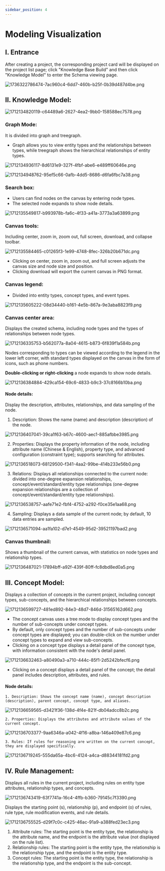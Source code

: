 ```yaml
---
sidebar_position: 4
---
```


# Modeling Visualization

## I. Entrance
After creating a project, the corresponding project card will be displayed on the project list page; click "Knowledge Base Build" and then click "Knowledge Model" to enter the Schema viewing page.

![1736322786474-7ac960c4-6dd7-460b-b25f-0b39d487d4be.png](./img/0rCTo0PBRih60_tH/1736322786474-7ac960c4-6dd7-460b-b25f-0b39d487d4be-472996.png)

## II. Knowledge Model: 
![1712134820119-c64489a6-2627-4ea2-9bb0-158588ec7578.png](./img/0rCTo0PBRih60_tH/1712134820119-c64489a6-2627-4ea2-9bb0-158588ec7578-017269.png)

### Graph Mode: 
It is divided into graph and treegraph.

+ Graph allows you to view entity types and the relationships between types, while treegraph shows the hierarchical relationships of entity types.

![1712134936117-8d6131e9-327f-4fbf-abe6-e489ff60646e.png](./img/0rCTo0PBRih60_tH/1712134936117-8d6131e9-327f-4fbf-abe6-e489ff60646e-392292.png)

![1712134948762-95ef5c66-0afb-4dd5-8686-d6fa6fbc7a38.png](./img/0rCTo0PBRih60_tH/1712134948762-95ef5c66-0afb-4dd5-8686-d6fa6fbc7a38-567488.png)

### Search box: 
+ Users can find nodes on the canvas by entering node types.
+ The selected node expands to show node details.

![1712135549817-b993978b-fa6c-4f33-a41a-3773a3a63899.png](./img/0rCTo0PBRih60_tH/1712135549817-b993978b-fa6c-4f33-a41a-3773a3a63899-786229.png)

### Canvas tools:
Including center, zoom in, zoom out, full screen, download, and collapse toolbar.

![1712135584465-c01265f3-1e99-4748-8fec-326b20b671dc.png](./img/0rCTo0PBRih60_tH/1712135584465-c01265f3-1e99-4748-8fec-326b20b671dc-261698.png)

+ Clicking on center, zoom in, zoom out, and full screen adjusts the canvas size and node size and position.
+ Clicking download will export the current canvas in PNG format.

### Canvas legend: 
+ Divided into entity types, concept types, and event types.

![1712135605222-08d34440-b161-4e5b-867a-9e3aba8823f9.png](./img/0rCTo0PBRih60_tH/1712135605222-08d34440-b161-4e5b-867a-9e3aba8823f9-691133.png)

### Canvas center area:
Displays the created schema, including node types and the types of relationships between node types.

![1712136335753-b562077a-8a04-4615-b873-6f839f1a584b.png](./img/0rCTo0PBRih60_tH/1712136335753-b562077a-8a04-4615-b873-6f839f1a584b-277016.png)

Nodes corresponding to types can be viewed according to the legend in the lower left corner, with standard types displayed on the canvas in the form of icons, such as phone numbers.

**Double-clicking or right-clicking** a node expands to show node details.

![1712136384884-429ca154-69c6-4833-b9c3-37c8166b10ba.png](./img/0rCTo0PBRih60_tH/1712136384884-429ca154-69c6-4833-b9c3-37c8166b10ba-550849.png)

#### Node details: 
Display the description, attributes, relationships, and data sampling of the node.

1. Description: Shows the name (name) and description (description) of the node.

![1712136407041-39ca1f63-b67c-4600-aec1-885afbbe3985.png](./img/0rCTo0PBRih60_tH/1712136407041-39ca1f63-b67c-4600-aec1-885afbbe3985-126172.png)

2. Properties: Displays the property information of the node, including attribute name (Chinese & English), property type, and advanced configuration (constraint type); supports searching for attributes.

![1712136518073-68129500-f341-4aa2-99be-414b233e56b0.png](./img/0rCTo0PBRih60_tH/1712136518073-68129500-f341-4aa2-99be-414b233e56b0-602446.png)

3. Relations: Displays all relationships connected to the current node: divided into one-degree expansion relationships, concept/event/standard/entity type relationships (one-degree expansion relationships are a collection of concept/event/standard/entity type relationships).

![1712136538757-aafe71e2-fbf4-4752-a292-f0ce35e1aa68.png](./img/0rCTo0PBRih60_tH/1712136538757-aafe71e2-fbf4-4752-a292-f0ce35e1aa68-861484.png)

4. Sampling: Displays a data sample of the current node; by default, 10 data entries are sampled.

![1712136571094-aa1fa102-d7e1-4549-95d2-39521197bad2.png](./img/0rCTo0PBRih60_tH/1712136571094-aa1fa102-d7e1-4549-95d2-39521197bad2-703806.png)

### Canvas thumbnail: 
Shows a thumbnail of the current canvas, with statistics on node types and relationship types.

![1712136487021-17894bff-a92f-439f-80ff-fc8dbd8ed0a5.png](./img/0rCTo0PBRih60_tH/1712136487021-17894bff-a92f-439f-80ff-fc8dbd8ed0a5-392786.png)

## III. Concept Model:
Displays a collection of concepts in the current project, including concept types, sub-concepts, and the hierarchical relationships between concepts.

![1712136599727-481ed892-84e3-48d7-846d-31565162d662.png](./img/0rCTo0PBRih60_tH/1712136599727-481ed892-84e3-48d7-846d-31565162d662-813275.png)

+ The concept canvas uses a tree mode to display concept types and the number of sub-concepts under concept types.
+ By default, only concept types and the number of sub-concepts under concept types are displayed; you can double-click on the number under concept types to expand and view sub-concepts.
+ Clicking on a concept type displays a detail panel of the concept type, with information consistent with the node's detail panel.

![1712136632463-a80490a3-a710-444c-85f1-2d5242bfecf6.png](./img/0rCTo0PBRih60_tH/1712136632463-a80490a3-a710-444c-85f1-2d5242bfecf6-703568.png)

+ Clicking on a concept displays a detail panel of the concept; the detail panel includes description, attributes, and rules.

#### Node details:
    1. Description: Shows the concept name (name), concept description (description), parent concept, concept type, and aliases.

![1712136659565-d3421f36-138d-4f4e-821f-db04adcc8b2c.png](./img/0rCTo0PBRih60_tH/1712136659565-d3421f36-138d-4f4e-821f-db04adcc8b2c-595038.png)

    2. Properties: Displays the attributes and attribute values of the current concept.

![1712136703377-9aa6346a-a042-4f16-a8ba-146a409e87c6.png](./img/0rCTo0PBRih60_tH/1712136703377-9aa6346a-a042-4f16-a8ba-146a409e87c6-165390.png)

    3. Rules: If rules for reasoning are written on the current concept, they are displayed specifically.

![1712136719245-555da65a-4bc6-4124-a4ca-d88344181fd2.png](./img/0rCTo0PBRih60_tH/1712136719245-555da65a-4bc6-4124-a4ca-d88344181fd2-022349.png)

## IV. Rule Management: 
Displays all rules in the current project, including rules on entity type attributes, relationship types, and concepts.

![1712136743419-63f7741a-16c4-4ffb-b360-79145c7f3390.png](./img/0rCTo0PBRih60_tH/1712136743419-63f7741a-16c4-4ffb-b360-79145c7f3390-529552.png)

Displays the starting point (s), relationship (p), and endpoint (o) of rules, rule type, rule modification events, and rule details.

![1712136755525-d29f7c0c-c425-46ac-91a9-a388fed23ec3.png](./img/0rCTo0PBRih60_tH/1712136755525-d29f7c0c-c425-46ac-91a9-a388fed23ec3-704838.png)

1. Attribute rules: The starting point is the entity type, the relationship is the attribute name, and the endpoint is the attribute value (not displayed on the rule list).
2. Relationship rules: The starting point is the entity type, the relationship is the relationship type, and the endpoint is the entity type.
3. Concept rules: The starting point is the entity type, the relationship is the relationship type, and the endpoint is the sub-concept.

